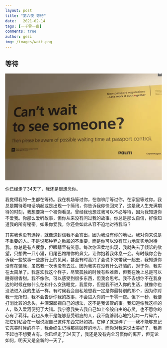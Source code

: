 ```yaml
---
layout: post
title: "第六夜 等待"
date:   2021-02-14
tags: [一千零一夜]
comments: true
author: gezi
img: /images/wait.png
---
```


<!-- more -->

## 等待

![wait.png](https://github.com/geziblog/geziblog.github.io/blob/master/images/wait.png)

你已经走了34天了，我还是很想念你。

我觉得我的一生都在等待。我在机场等过你，在咖啡厅等过你，在家里等过你。我总是期待着电话响起或是出现一个简讯，你告诉我你快回来了，这是我人生充满期待的时刻，我想要第一个被你看见。曾经我也想过我可以不必等待，因为我知道你不爱我。你那么爱听故事，但你从来没有问过我的故事。你总是那么自信，好像知道我的所有秘密。如果你爱我，你还会如此从容不迫地对待我吗？

其实我也没有选择，就像这封信我不会寄出，因为我没有你的地址。我对你来说是不重要的人。不是说那种弃之敝履的不重要，而是你可以没有压力地真实地对待我。你总是有点疲惫，但眼睛里有笑意。每次你温柔地出现，我就失去了倾诉的欲望，只想做一只小猫，用尾巴蹭蹭你的鼻尖，让你抱着我休息一会。有时候你会告诉我一些故事一些旅行上的见闻，甚至有时高兴了会说下次带我一起去，我知道你没有在骗我，虽然我一次也没有去过。因为我实在没有什么好骗的，对于你，我实在太简单了。我喜欢我这个样子，尽管孤独的时候有些难熬，但我在晚上总是可以睡得很香甜。我不像你，可以感受到很多东西，但我会思考。我不去想你不在我身边的时候在做什么在和什么女孩睡觉，我爱你，但是我不进入你的生活，就像你也没法进入我的生活一样。有时候我会自私地想我一定是你最特别的那个，因为你对我一无所知，我不会告诉你我的故事，不会进入你的一千零一夜。但下一秒，我便打消比较的念头，并深深鄙视自己的想法，这不是我该管的事。我知道像我这样的人，坠入爱河便犯了大错。我宁愿我失去我自己如上帝般自由的心灵，也不愿你的心有了羁绊。我也从来不是能够忍受瑕疵的人，我不能够耐心地拾起每一片碎片，把它们粘合在一起说服自己这件东西完好如初。它碎了就是碎了——我不能够忘记它完美时候的样子，我会终生记得那些破碎的地方。而你对我来说太美好了，我担不起也不想要占有。你已经走了34天了，我还是没有完全习惯你的离开，但无论如何，明天又是全新的一天了。
